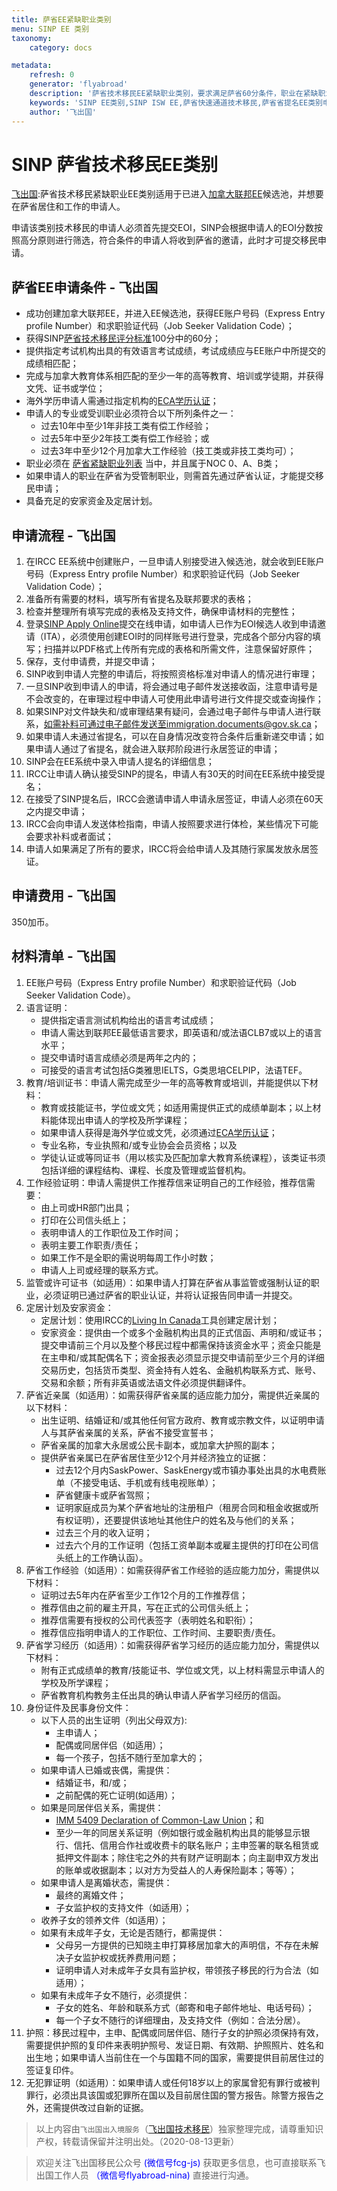 ```yaml
---
title: 萨省EE紧缺职业类别
menu: SINP EE 类别
taxonomy:
    category: docs

metadata:
    refresh: 0
    generator: 'flyabroad'
    description: '萨省技术移民EE紧缺职业类别，要求满足萨省60分条件，职业在紧缺职业清单上，专业与工作经验相关（2018年后大部分职业需要职业认证）。'
    keywords: 'SINP EE类别,SINP ISW EE,萨省快速通道技术移民,萨省省提名EE类别申请条件'
    author: '飞出国'
---
```


# SINP 萨省技术移民EE类别

[飞出国](/home):萨省技术移民紧缺职业EE类别适用于已进入[加拿大联邦EE](/ca/ee)候选池，并想要在萨省居住和工作的申请人。

申请该类别技术移民的申请人必须首先提交EOI，SINP会根据申请人的EOI分数按照高分原则进行筛选，符合条件的申请人将收到萨省的邀请，此时才可提交移民申请。

## 萨省EE申请条件 - 飞出国

* 成功创建加拿大联邦EE，并进入EE候选池，获得EE账户号码（Express Entry profile Number）和求职验证代码（Job Seeker Validation Code）；
* 获得SINP[萨省技术移民评分标准]100分中的60分；
* 提供指定考试机构出具的有效语言考试成绩，考试成绩应与EE账户中所提交的成绩相匹配；
* 完成与加拿大教育体系相匹配的至少一年的高等教育、培训或学徒期，并获得文凭、证书或学位；
* 海外学历申请人需通过指定机构的[ECA学历认证]；
* 申请人的专业或受训职业必须符合以下所列条件之一：
   * 过去10年中至少1年非技工类有偿工作经验；
   * 过去5年中至少2年技工类有偿工作经验；或
   * 过去3年中至少12个月加拿大工作经验（技工类或非技工类均可）；
* 职业必须在 [萨省紧缺职业列表] 当中，并且属于NOC 0、A、B类；
* 如果申请人的职业在萨省为受管制职业，则需首先通过萨省认证，才能提交移民申请；
* 具备充足的安家资金及定居计划。

## 申请流程 - 飞出国

1. 在IRCC EE系统中创建账户，一旦申请人别接受进入候选池，就会收到EE账户号码（Express Entry profile Number）和求职验证代码（Job Seeker Validation Code）；
2. 准备所有需要的材料，填写所有省提名及联邦要求的表格；
3. 检查并整理所有填写完成的表格及支持文件，确保申请材料的完整性；
4. 登录[SINP Apply Online](https://immigration.saskatchewan.ca/apex/f?p=305:101:6254269028380)提交在线申请，如申请人已作为EOI候选人收到申请邀请（ITA），必须使用创建EOI时的同样账号进行登录，完成各个部分内容的填写；扫描并以PDF格式上传所有完成的表格和所需文件，注意保留好原件；
5. 保存，支付申请费，并提交申请；
6. SINP收到申请人完整的申请后，将按照资格标准对申请人的情况进行审理；
7. 一旦SINP收到申请人的申请，将会通过电子邮件发送接收函，注意申请号是不会改变的，在审理过程中申请人可使用此申请号进行文件提交或查询操作；
8. 如果SINP对文件缺失和/或审理结果有疑问，会通过电子邮件与申请人进行联系，如需补料可通过电子邮件发送至immigration.documents@gov.sk.ca；
9. 如果申请人未通过省提名，可以在自身情况改变符合条件后重新递交申请；如果申请人通过了省提名，就会进入联邦阶段进行永居签证的申请；
10. SINP会在EE系统中录入申请人提名的详细信息；
11. IRCC让申请人确认接受SINP的提名，申请人有30天的时间在EE系统中接受提名；
12. 在接受了SINP提名后，IRCC会邀请申请人申请永居签证，申请人必须在60天之内提交申请；
13. IRCC会向申请人发送体检指南，申请人按照要求进行体检，某些情况下可能会要求补料或者面试；
14. 申请人如果满足了所有的要求，IRCC将会给申请人及其随行家属发放永居签证。

## 申请费用 - 飞出国

350加币。

## 材料清单 - 飞出国

1. EE账户号码（Express Entry profile Number）和求职验证代码（Job Seeker Validation Code）。
2. 语言证明：
    * 提供指定语言测试机构给出的语言考试成绩；
    * 申请人需达到联邦EE最低语言要求，即英语和/或法语CLB7或以上的语言水平；
    * 提交申请时语言成绩必须是两年之内的；
    * 可接受的语言考试包括G类雅思IELTS，G类思培CELPIP，法语TEF。
3. 教育/培训证书：申请人需完成至少一年的高等教育或培训，并能提供以下材料：
    * 教育或技能证书，学位或文凭；如适用需提供正式的成绩单副本；以上材料能体现出申请人的学校及所学课程；
    * 如果申请人获得是海外学位或文凭，必须通过[ECA学历认证]；
    * 专业名称，专业执照和/或专业协会会员资格；以及
    * 学徒认证或等同证书（用以核实及匹配加拿大教育系统课程），该类证书须包括详细的课程结构、课程、长度及管理或监督机构。
4. 工作经验证明：申请人需提供工作推荐信来证明自己的工作经验，推荐信需要：
    * 由上司或HR部门出具；
    * 打印在公司信头纸上；
    * 表明申请人的工作职位及工作时间；
    * 表明主要工作职责/责任；
    * 如果工作不是全职的需说明每周工作小时数；
    * 申请人上司或经理的联系方式。
5. 监管或许可证书（如适用）：如果申请人打算在萨省从事监管或强制认证的职业，必须证明已通过萨省的职业认证，并将认证报告同申请一并提交。
6. 定居计划及安家资金：
    * 定居计划：使用IRCC的[Living In Canada](http://www.cic.gc.ca/lctvac/english/index)工具创建定居计划；
    * 安家资金：提供由一个或多个金融机构出具的正式信函、声明和/或证书；提交申请前三个月以及整个移民过程中都需保持该资金水平；资金只能是在主申和/或其配偶名下；资金报表必须显示提交申请前至少三个月的详细交易历史，包括货币类型、资金持有人姓名、金融机构联系方式、账号、交易和余额；所有非英语或法语文件必须提供翻译件。
7. 萨省近亲属（如适用）：如需获得萨省亲属的适应能力加分，需提供近亲属的以下材料：
    * 出生证明、结婚证和/或其他任何官方政府、教育或宗教文件，以证明申请人与其萨省亲属的关系，萨省不接受宣誓书；
    * 萨省亲属的加拿大永居或公民卡副本，或加拿大护照的副本；
    * 提供萨省亲属已在萨省居住至少12个月并经济独立的证据：
        * 过去12个月内SaskPower、SaskEnergy或市镇办事处出具的水电费账单（不接受电话、手机或有线电视账单）；
        * 萨省健康卡或萨省驾照；
        * 证明家庭成员为某个萨省地址的注册租户（租房合同和租金收据或所有权证明），还要提供该地址其他住户的姓名及与他们的关系；
        * 过去三个月的收入证明；
        * 过去六个月的工作证明（包括工资单副本或雇主提供的打印在公司信头纸上的工作确认函）。
8. 萨省工作经验（如适用）：如需获得萨省工作经验的适应能力加分，需提供以下材料：
    * 证明过去5年内在萨省至少工作12个月的工作推荐信；
    * 推荐信由之前的雇主开具，写在正式的公司信头纸上；
    * 推荐信需要有授权的公司代表签字（表明姓名和职衔）；
    * 推荐信应指明申请人的工作职位、工作时间、主要职责/责任。
9. 萨省学习经历（如适用）：如需获得萨省学习经历的适应能力加分，需提供以下材料：
    * 附有正式成绩单的教育/技能证书、学位或文凭，以上材料需显示申请人的学校及所学课程；
    * 萨省教育机构教务主任出具的确认申请人萨省学习经历的信函。
10. 身份证件及民事身份文件：
    * 以下人员的出生证明（列出父母双方):
        * 主申请人；
        * 配偶或同居伴侣（如适用）；
        * 每一个孩子，包括不随行至加拿大的；
    * 如果申请人已婚或丧偶，需提供：
        * 结婚证书，和/或；
        * 之前配偶的死亡证明(如适用）；
    * 如果是同居伴侣关系，需提供：
        * [IMM 5409 Declaration of Common-Law Union](https://www.canada.ca/content/dam/ircc/migration/ircc/english/pdf/kits/forms/imm5409e.pdf)；和
        * 至少一年的同居关系证明（例如银行或金融机构出具的能够显示银行、信托、信用合作社或收费卡的联名账户；主申签署的联名租赁或抵押文件副本；除住宅之外的共有财产证明副本；向主副申双方发出的账单或收据副本；以对方为受益人的人寿保险副本；等等）；
    * 如果申请人是离婚状态，需提供：  
        * 最终的离婚文件；
        * 子女监护权的支持文件（如适用）；
    * 收养子女的领养文件（如适用）；
    * 如果有未成年子女，无论是否随行，都需提供：
        * 父母另一方提供的已知晓主申打算移居加拿大的声明信，不存在未解决子女监护权或抚养费用问题；
        * 证明申请人对未成年子女具有监护权，带领孩子移民的行为合法（如适用）；
    * 如果有未成年子女不随行，必须提供：
        * 子女的姓名、年龄和联系方式（邮寄和电子邮件地址、电话号码）；
        * 每一个子女不随行的详细理由，及支持文件（例如：合法分居）。
11. 护照：移民过程中，主申、配偶或同居伴侣、随行子女的护照必须保持有效，需要提供护照的复印件来表明护照号、发证日期、有效期、护照照片、姓名和出生地；如果申请人当前住在一个与国籍不同的国家，需要提供目前居住过的签证复印件。
12. 无犯罪证明（如适用）：如果申请人或任何18岁以上的家属曾犯有罪行或被判罪行，必须出具该国或犯罪所在国以及目前居住国的警方报告。除警方报告之外，还需提供改过自新的证据。

> 以上内容由`飞出国出入境服务`（[飞出国技术移民](http://js.flyabroad.com.hk)）独家整理完成，请尊重知识产权，转载请保留并注明出处。（2020-08-13更新）

> 欢迎关注飞出国移民公众号 <font color=Blue>(微信号fcg-js)</font> 获取更多信息，也可直接联系飞出国工作人员 <font color=Blue>（微信号flyabroad-nina)</font> 直接进行沟通。

[萨省紧缺职业列表]: /ca/sk/sinp-skilled/indemand-occupation
[萨省技术移民评分标准]: /ca/sk/sinp-skilled/pointgrid
[ECA学历认证]: /ca/ee/eca